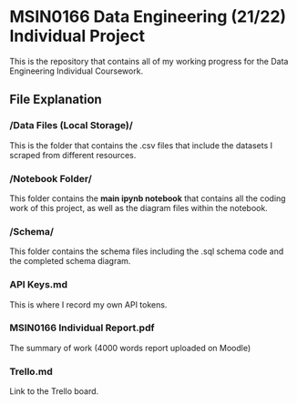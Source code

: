 # MSIN0166 Data Engineering (21/22) Individual Project

This is the repository that contains all of my working progress for the Data Engineering Individual Coursework.

## File Explanation

### /Data Files (Local Storage)/
This is the folder that contains the .csv files that include the datasets I scraped from different resources.

### /Notebook Folder/
This folder contains the **main ipynb notebook** that contains all the coding work of this project, as well as the diagram files within the notebook.

### /Schema/
This folder contains the schema files including the .sql schema code and the completed schema diagram.

### API Keys.md
This is where I record my own API tokens.

### MSIN0166 Individual Report.pdf
The summary of work (4000 words report uploaded on Moodle)

### Trello.md
Link to the Trello board.
